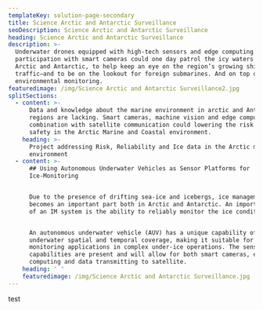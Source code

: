 ```yaml
---
templateKey: solution-page-secondary
title: Science Arctic and Antarctic Surveillance
seoDescription: Science Arctic and Antarctic Surveillance
heading: Science Arctic and Antarctic Surveillance
description: >-
  Underwater drones equipped with high-tech sensors and edge computing in
  participation with smart cameras could one day patrol the icy waters of both
  Arctic and Antarctic, to help keep an eye on the region’s growing shipping
  traffic—and to be on the lookout for foreign submarines. And on top of that:
  environmental monitoring.
featuredimage: /img/Science Arctic and Antarctic Surveillance2.jpg
splitSections:
  - content: >-
      Data and knowledge about the marine environment in arctic and Antarctic
      regions are lacking. Smart cameras, machine vision and edge computing in
      combination with satellite communication could lowering the risk and rise
      safety in the Arctic Marine and Coastal environment.
    heading: >-
      Project addressing Risk, Reliability and Ice data in the Arctic marine
      environment
  - content: >-
      ## Using Autonomous Underwater Vehicles as Sensor Platforms for
      Ice-Monitoring


      Due to the presence of drifting sea-ice and icebergs, ice management (IM)
      becomes an important part both in Arctic and Antarctic. An important part
      of an IM system is the ability to reliably monitor the ice conditions.


      An autonomous underwater vehicle (AUV) has a unique capability of high
      underwater spatial and temporal coverage, making it suitable for
      monitoring applications in complex under-ice operations. The sensor
      capabilities are present and will allow for both smart cameras, edge
      computing and data transmitting to satellite.
    heading: ' '
    featuredimage: /img/Science Arctic and Antarctic Surveillance.jpg
---
```

test
